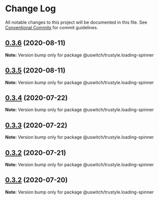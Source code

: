 # Change Log

All notable changes to this project will be documented in this file.
See [Conventional Commits](https://conventionalcommits.org) for commit guidelines.

## [0.3.6](https://github.com/uswitch/trustyle/compare/@uswitch/trustyle.loading-spinner@0.3.5...@uswitch/trustyle.loading-spinner@0.3.6) (2020-08-11)

**Note:** Version bump only for package @uswitch/trustyle.loading-spinner





## [0.3.5](https://github.com/uswitch/trustyle/compare/@uswitch/trustyle.loading-spinner@0.3.4...@uswitch/trustyle.loading-spinner@0.3.5) (2020-08-11)

**Note:** Version bump only for package @uswitch/trustyle.loading-spinner





## [0.3.4](https://github.com/uswitch/trustyle/compare/@uswitch/trustyle.loading-spinner@0.3.1...@uswitch/trustyle.loading-spinner@0.3.4) (2020-07-22)

**Note:** Version bump only for package @uswitch/trustyle.loading-spinner





## [0.3.3](https://github.com/uswitch/trustyle/compare/@uswitch/trustyle.loading-spinner@0.3.1...@uswitch/trustyle.loading-spinner@0.3.3) (2020-07-22)

**Note:** Version bump only for package @uswitch/trustyle.loading-spinner





## [0.3.2](https://github.com/uswitch/trustyle/compare/@uswitch/trustyle.loading-spinner@0.3.1...@uswitch/trustyle.loading-spinner@0.3.2) (2020-07-21)

**Note:** Version bump only for package @uswitch/trustyle.loading-spinner





## [0.3.2](https://github.com/uswitch/trustyle/compare/@uswitch/trustyle.loading-spinner@0.3.1...@uswitch/trustyle.loading-spinner@0.3.2) (2020-07-20)

**Note:** Version bump only for package @uswitch/trustyle.loading-spinner
